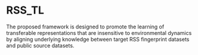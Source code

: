 # RSS_TL
The proposed framework is designed to promote the learning of transferable representations that are insensitive to environmental dynamics by aligning underlying knowledge between target RSS fingerprint datasets and public source datasets.
